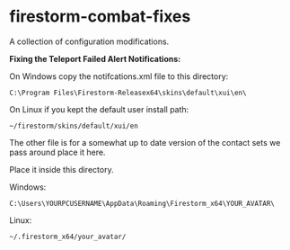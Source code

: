 # firestorm-combat-fixes
A collection of configuration modifications.

**Fixing the Teleport Failed Alert Notifications:**

On Windows copy the notifcations.xml file to this directory:

`C:\Program Files\Firestorm-Releasex64\skins\default\xui\en\`

On Linux if you kept the default user install path:

`~/firestorm/skins/default/xui/en`

The other file is for a somewhat up to date version of the contact sets we pass around place it here.

Place it inside this directory.


Windows:

`C:\Users\YOURPCUSERNAME\AppData\Roaming\Firestorm_x64\YOUR_AVATAR\`

Linux:

`~/.firestorm_x64/your_avatar/`

